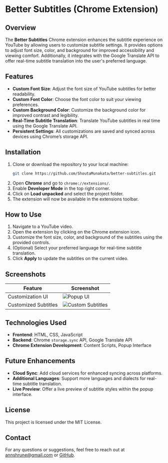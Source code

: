 # Better Subtitles (Chrome Extension)

## Overview

The **Better Subtitles** Chrome extension enhances the subtitle experience on YouTube by allowing users to customize subtitle settings. It provides options to adjust font size, color, and background for improved accessibility and viewing comfort. Additionally, it integrates with the Google Translate API to offer real-time subtitle translation into the user's preferred language.

## Features

- **Custom Font Size**: Adjust the font size of YouTube subtitles for better readability.
- **Custom Font Color**: Choose the font color to suit your viewing preferences.
- **Custom Background Color**: Customize the background color for improved contrast and legibility.
- **Real-Time Subtitle Translation**: Translate YouTube subtitles in real time using the Google Translate API.
- **Persistent Settings**: All customizations are saved and synced across devices using Chrome’s storage API.

## Installation

1. Clone or download the repository to your local machine:
   ```bash
   git clone https://github.com/ShoutaMunakata/better-subtitles.git
   ```
2. Open **Chrome** and go to `chrome://extensions/`.
3. Enable **Developer Mode** in the top right corner.
4. Click on **Load unpacked** and select the project folder.
5. The extension will now be available in the extensions toolbar.

## How to Use

1. Navigate to a YouTube video.
2. Open the extension by clicking on the Chrome extension icon.
3. Customize the font size, color, and background of the subtitles using the provided controls.
4. (Optional) Select your preferred language for real-time subtitle translation.
5. Click **Apply** to update the subtitles on the current video.

## Screenshots

| Feature          | Screenshot |
|------------------|------------|
| Customization UI | ![Popup UI](path-to-screenshot) |
| Customized Subtitles | ![Custom Subtitles](path-to-screenshot) |

## Technologies Used

- **Frontend**: HTML, CSS, JavaScript
- **Backend**: Chrome `storage.sync` API, Google Translate API
- **Chrome Extension Development**: Content Scripts, Popup Interface

## Future Enhancements

- **Cloud Sync**: Add cloud services for enhanced syncing across platforms.
- **Additional Languages**: Support more languages and dialects for real-time subtitle translation.
- **Live Preview**: Offer a live preview of subtitle styles within the popup interface.

## License

This project is licensed under the MIT License.

## Contact

For any questions or suggestions, feel free to reach out at annshrune@gmail.com or [GitHub](https://github.com/ShoutaMunakata).
